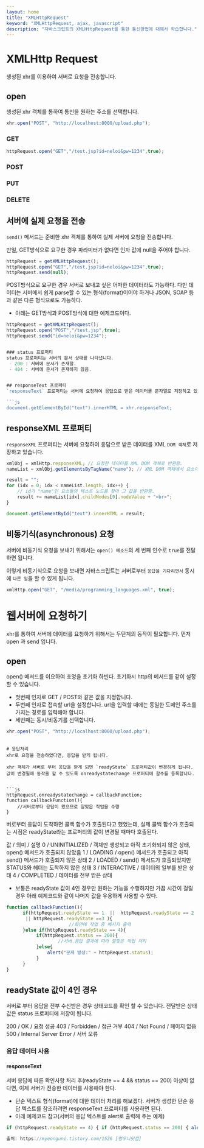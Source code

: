 ```yaml
---
layout: home
title: "XMLHttpRequest"
keyword: "XMLHttpRequest, ajax, javascript"
description: "자바스크립트의 XMLHttpRequest를 통한 통신방법에 대해서 학습합니다."
---
```


# XMLHttp Request
생성된 xhr를 이용하여 서버로 요청을 전송합니다.


## open
생성된 xhr 객체를 통하여 통신을 원하는 주소를 선택합니다.
```js
xhr.open("POST", "http://localhost:8000/upload.php");
```

### GET

```js
httpRequest.open("GET","/test.jsp?id=neloi&pw=1234",true);
```

### POST


### PUT


### DELETE




## 서버에 실제 요청을 전송
`send()` 메서드는 준비한 xhr 객체를 통하여 실제 서버에 요청을 전송합니다.

만일, GET방식으로 요구한 경우 파라미터가 없다면 인자 값에 null을 주어야 합니다.

```js
httpRequest = getXMLHttpRequest();
httpRequest.open("GET","/test.jsp?id=neloi&pw=1234",true);
httpRequest.send(null);
```


POST방식으로 요구한 경우 서버로 보내고 싶은 어떠한 데이터라도 가능하다. 
다만 데이터는 서버에서 쉽게 parse할 수 있는 형식(format)이어야 하거나 JSON, SOAP 등과 같은 다른 형식으로도 가능하다.
 * 아래는 GET방식과 POST방식에 대한 예제코드이다.

```js
httpRequest = getXMLHttpRequest(); 
httpRequest.open("POST","/test.jsp",true); 
httpRequest.send("id=neloi&pw=1234");


### status 프로퍼티
status 프로퍼티는 서버의 문서 상태를 나타냅니다.
 - 200 : 서버에 문서가 존재함.
 - 404 : 서버에 문서가 존재하지 않음.


## responseText 프로퍼티
`responseText` 프로퍼티는 서버에 요청하여 응답으로 받은 데이터를 문자열로 저장하고 있습니다.

```js
document.getElementById("text").innerHTML = xhr.responseText;
```

## responseXML 프로퍼티
`responseXML` 프로퍼티는 서버에 요청하여 응답으로 받은 데이터를 XML `DOM 객체`로 저장하고 있습니다.

```js
xmlObj = xmlHttp.responseXML; // 요청한 데이터를 XML DOM 객체로 반환함.
nameList = xmlObj.getElementsByTagName("name"); // XML DOM 객체에서 요소이름이 "name"인 요소들을 선택함.

result = "";
for (idx = 0; idx < nameList.length; idx++) {
    // id가 "name"인 요소들의 텍스트 노드를 찾아 그 값을 반환함.
    result += nameList[idx].childNodes[0].nodeValue + "<br>";
}

document.getElementById("text").innerHTML = result;
```

## 비동기식(asynchronous) 요청
서버에 비동기식 요청을 보내기 위해서는 `open() 메소드`의 세 번째 인수로 `true`를 전달하면 됩니다.

이렇게 비동기식으로 요청을 보내면 자바스크립트는 서버로부터 `응답을 기다리면서` 동시에 `다른 일`을 할 수 있게 됩니다.

```js
xmlHttp.open("GET", "/media/programming_languages.xml", true);
```


# 웹서버에 요청하기
xhr를 통하여 서버에 데이터를 요청하기 위해서는 두단계의 동작이 필요합니다.
먼저 open 과 send 입니다.

## open
open() 메서드를 이요하여 쵸엉을 초기화 하빈다. 초기화시 http의 메서드를 같이 설정할 수 있습니다.

* 첫번째 인자로 GET / POST와 같은 값을 지정합니다.
* 두번째 인자로 접속할 url을 설정합니다.
url을 입력할 때에는 동일한 도메인 주소를 가지는 경로를 입력해야 합니다.
* 세번째는 동시/비동기를 선택합니다.

```js
xhr.open("POST", "http://localhost:8000/upload.php");
```


```

# 응답처리
xhr로 요청을 전송하였다면, 응답을 받게 됩니다.

xhr 객체가 서버로 부터 응답을 받게 되면 `readyState` 프로퍼티값이 변경하게 됩니다. 
값이 변경될때 동작을 할 수 있도록 onreadystatechange 프로퍼티에 함수를 등록합니다.


```js
httpRequest.onreadystatechange = callbackFunction;
function callbackFunction(){ 
    //서버로부터 응답이 왔으므로 알맞은 작업을 수행 
}
```

버로부터 응답이 도착하면 콜백 함수가 호출된다고 했었는데, 
실제 콜백 함수가 호출되는 시점은 readyState라는 프로퍼티의 값이 변경될 때마다 호출된다.

값 / 의미 / 설명
0 / UNINITIALIZED / 객체만 생성되고 아직 초기화되지 않은 상태, open() 메서드가 호출되지 않았음
1 / LOADING / open() 메서드가 호출되고 아직 send() 메서드가 호출되지 않은 상태
2 / LOADED / send() 메서드가 호출되었지만 STATUS와 헤더는 도착하지 않은 상태
3 / INTERACTIVE / 데이터의 일부를 받은 상태
4 / COMPLETED / 데이터를 전부 받은 상태

* 보통은 readyState 값이 4인 경우만 원하는 기능을 수행하지만 가끔 시간이 걸릴 경우 아래 예제코드와 같이 나머지 값을 유용하게 사용할 수 있다.

```js
function callbackFunction(){
      if(httpRequest.readyState == 1  ||  httpRequest.readyState == 2
       || httpRequest.readyState ==3 ){
                       //화면에 작업 중 메시지 출력
      }else if(httpRequest.readyState == 4){
           if(httpRequest.status == 200){
                   //서버 응답 결과에 따라 알맞은 작업 처리
           }else{
               alert("문제 발생:" + httpRequest.status);
           }
      }
}
```

## readyState 값이 4인 경우
서버로 부터 응답을 전부 수신받은 경우 상태코드를 확인 할 수 있습니다.
전달받은 상태값은 status 프로퍼티에 저장이 됩니다.

200 / OK / 요청 성공
403 / Forbidden / 접근 거부
404 / Not Found / 페이지 없음
500 / Internal Server Error / 서버 오류


### 응답 데이터 사용

#### responseText

서버 응답에 따른 확인사항 처리 후(readyState == 4 && status == 200) 이상이 없다면, 이제 서버가 전송한 데이터를 사용해야 한다.
* 단순 텍스트 형식(format)에 대한 데이터 처리를 해보겠다.
서버가 생성한 단순 응답 텍스트를 참조하려면 responseText 프로퍼티를 사용하면 된다.
* 아래 예제코드 참고(서버의 응답 텍스트를 alert로 출력해 주는 예제)

```js
if (httpRequest.readyState == 4) { if (httpRequest.status == 200) { alert(httpRequest.responseText); } else { alert("실패: "+httpRequest.status); } }

출처: https://myeonguni.tistory.com/1526 [명우니닷컴]
```



